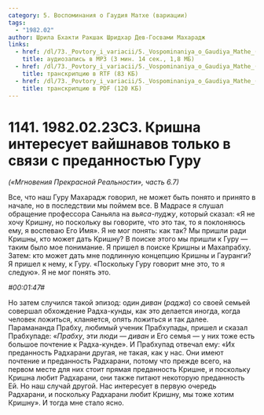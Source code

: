 ```yaml
---
category: 5. Воспоминания о Гаудия Матхе (вариации)
tags:
  - "1982.02"
author: Шрила Бхакти Ракшак Шридхар Дев-Госвами Махарадж
links:
  - href: /dl/73._Povtory_i_variacii/5._Vospominaniya_o_Gaudiya_Mathe_(variacii)/1141_1982.02.23.C3_SridharMj_Krishna_interesuyet_vaishnavov_tolko_v_svyazi_s_predannostyu_Guru.mp3
    title: аудиозапись в MP3 (3 мин. 14 сек., 1,8 МБ)
  - href: /dl/73._Povtory_i_variacii/5._Vospominaniya_o_Gaudiya_Mathe_(variacii)/1141_1982.02.23.C3_SridharMj_Krishna_interesuyet_vaishnavov_tolko_v_svyazi_s_predannostyu_Guru.rtf
    title: транскрипцию в RTF (83 КБ)
  - href: /dl/73._Povtory_i_variacii/5._Vospominaniya_o_Gaudiya_Mathe_(variacii)/1141_1982.02.23.C3_SridharMj_Krishna_interesuyet_vaishnavov_tolko_v_svyazi_s_predannostyu_Guru.pdf
    title: транскрипцию в PDF (120 КБ)
---
```


# 1141. 1982.02.23C3. Кришна интересует вайшнавов только в связи с преданностью Гуру

*(«Мгновения Прекрасной Реальности», часть 6.7)*

Все, что наш Гуру Махарадж говорил, не может быть понято и принято в начале, но в последствии мы поймем все. В Мадрасе я слушал обращение профессора Саньяла на *вьяса-пуджу*, который сказал: «Я не хочу Кришну, но поскольку вы говорите, что это так, то я поклоняюсь ему, я воспеваю Его Имя». Я не мог понять: как так? Мы пришли ради Кришны, кто может дать Кришну? В поиске этого мы пришли к Гуру — таким было мое понимание. Я пришел в поиске Кришны и Махапрабху. Затем: кто может дать мне подлинную концепцию Кришны и Гауранги? Я пришел к нему, к Гуру. «Поскольку Гуру говорит мне это, то я следую». Я не мог понять это.

*#00:01:47#*

Но затем случился такой эпизод: один *диван* (*раджа*) со своей семьей совершал обхождение Радха-кунды, как это делается иногда, когда человек ложиться, кланяется, опять ложиться и так далее. Парамананда Прабху, любимый ученик Прабхупады, пришел и сказал Прабхупаде: «*Прабху*, эти люди — *диван* и Его семья — у них тоже есть большое почтение к Радха-кунде». И Прабхупад отвечал ему: «Их преданность Радхарани другая, не такая, как у нас. Они имеют почтение и преданность Радхарани, потому что прежде всего, на первом месте для них стоит прямая преданность Кришне, и поскольку Кришна любит Радхарани, они также питают некоторую преданность Ей. Но наш случай другой. Нас интересует в первую очередь Радхарани, и поскольку Радхарани любит Кришну, мы тоже хотим Кришну». И тогда мне стало ясно.

